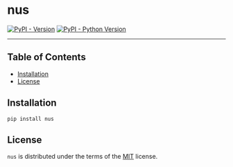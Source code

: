 # nus

[![PyPI - Version](https://img.shields.io/pypi/v/nus.svg)](https://pypi.org/project/nus)
[![PyPI - Python Version](https://img.shields.io/pypi/pyversions/nus.svg)](https://pypi.org/project/nus)

-----

## Table of Contents

- [Installation](#installation)
- [License](#license)

## Installation

```console
pip install nus
```

## License

`nus` is distributed under the terms of the [MIT](https://spdx.org/licenses/MIT.html) license.
